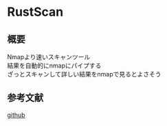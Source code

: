# RustScan
## 概要
Nmapより速いスキャンツール<br>
結果を自動的にnmapにパイプする<br>
ざっとスキャンして詳しい結果をnmapで見るとよさそう

## 参考文献
[github](https://github.com/RustScan/RustScan)
